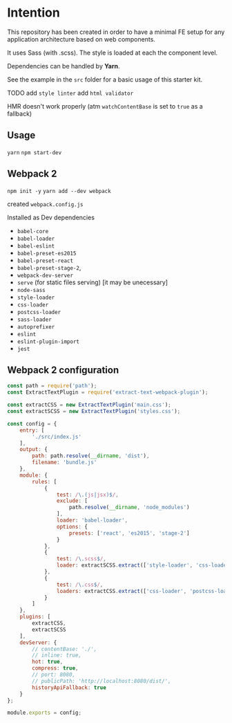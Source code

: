# Intention

This repository has been created in order to have a minimal FE setup for any application architecture based on web components.

It uses Sass (with .scss). The style is loaded at each the component level.

Dependencies can be handled by **Yarn**.

See the example in the `src` folder for a basic usage of this starter kit.

TODO
add `style linter`
add `html validator`

HMR doesn't work properly (atm `watchContentBase` is set to `true` as a fallback)

## Usage
`yarn`
`npm start-dev`

## Webpack 2

`npm init -y`
`yarn add --dev webpack`

created `webpack.config.js`

Installed as Dev dependencies
- `babel-core`
- `babel-loader`
- `babel-eslint`
- `babel-preset-es2015`
- `babel-preset-react`
- `babel-preset-stage-2`,
- `webpack-dev-server`
- `serve` (for static files serving) [it may be unecessary]
- `node-sass`
- `style-loader`
- `css-loader`
- `postcss-loader`
- `sass-loader`
- `autoprefixer`
- `eslint`
- `eslint-plugin-import`
- `jest`



## Webpack 2 configuration
```js
const path = require('path');
const ExtractTextPlugin = require('extract-text-webpack-plugin');

const extractCSS = new ExtractTextPlugin('main.css');
const extractSCSS = new ExtractTextPlugin('styles.css');

const config = {
    entry: [
        './src/index.js'
    ],
    output: {
        path: path.resolve(__dirname, 'dist'),
        filename: 'bundle.js'
    },
    module: {
        rules: [
            {
                test: /\.(js|jsx)$/,
                exclude: [
                    path.resolve(__dirname, 'node_modules')
                ],
                loader: 'babel-loader',
                options: {
                    presets: ['react', 'es2015', 'stage-2']
                }
            },
            {
                test: /\.scss$/,
                loader: extractSCSS.extract(['style-loader', 'css-loader', 'postcss-loader', 'sass-loader'])
            },
            {
                test: /\.css$/,
                loaders: extractCSS.extract(['css-loader', 'postcss-loader'])
            }
        ]
    },
    plugins: [
        extractCSS,
        extractSCSS
    ],
    devServer: {
        // contentBase: './',
        // inline: true,
        hot: true,
        compress: true,
        // port: 8080,
        // publicPath: 'http://localhost:8080/dist/',
        historyApiFallback: true
    }
};

module.exports = config;

```
